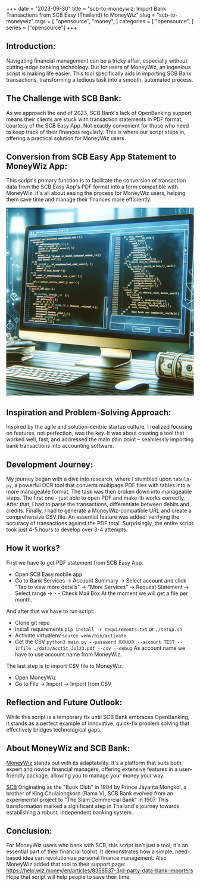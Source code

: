+++
date = "2023-09-30"
title = "scb-to-moneywiz: Import Bank Transactions from SCB Easy (Thailand) to MoneyWiz"
slug = "scb-to-moneywiz"
tags = [
    "opensource",
    "money",
]
categories = [
    "opensource",
]
series = ["opensource"]
+++

## Introduction:
Navigating financial management can be a tricky affair, especially without cutting-edge banking technology. But for users of MoneyWiz, an ingenious script is making life easier. This tool specifically aids in importing SCB Bank transactions, transforming a tedious task into a smooth, automated process.

## The Challenge with SCB Bank:
As we approach the end of 2023, SCB Bank's lack of OpenBanking support means their clients are stuck with transaction statements in PDF format, courtesy of the SCB Easy App. Not exactly convenient for those who need to keep track of their finances regularly. This is where our script steps in, offering a practical solution for MoneyWiz users.

## Conversion from SCB Easy App Statement to MoneyWiz App:
This script's primary function is to facilitate the conversion of transaction data from the SCB Easy App's PDF format into a form compatible with MoneyWiz. It's all about easing the process for MoneyWiz users, helping them save time and manage their finances more efficiently.

![image1](/images/posts/opensource_scb_to_moneywiz/1.png)

## Inspiration and Problem-Solving Approach:
Inspired by the agile and solution-centric startup culture, I realized focusing on features, not perfection, was the key. It was about creating a tool that worked well, fast, and addressed the main pain point – seamlessly importing bank transactions into accounting software.

## Development Journey:
My journey began with a dive into research, where I stumbled upon `tabula-py`, a powerful OCR tool that converts multipage PDF files with tables into a more manageable format. The task was then broken down into manageable steps. The first one - just able to open PDF and make lib works correctly. After that, I had to parse the transactions, differentiate between debits and credits. Finally, I had to generate a MoneyWiz-compatible URL and create a comprehensive CSV file. An essential feature was added: verifying the accuracy of transactions against the PDF total. Surprisingly, the entire script took just 4-5 hours to develop over 3-4 attempts. 

## How it works?
First we have to get PDF statement from SCB Easy App. 
- Open SCB Easy mobile app
- Go to Bank Services -> Account Summary -> Select account and click "Tap to view more details" -> "More Services" -> Request Statement -> Select range -> - - Check Mail Box
At the moment we will get a file per month.

And after that we have to run script:
- Clone git repo
- Install requirements `pip install -r requirements.txt` or `./setup.sh`
- Activate virtualenv `source venv/bin/activate`
- Get the CSV `python3 main.py --password XXXXXX --account TEST --infile ./data/AcctSt_Jul23.pdf --csv --debug`
As account name we have to use account name from MoneyWiz.

The last step is to import CSV file to MoneyWiz.
- Open MoneyWiz
- Go to File  -> Import -> Import from CSV

## Reflection and Future Outlook:
While this script is a temporary fix until SCB Bank embraces OpenBanking, it stands as a perfect example of innovative, quick-fix problem solving that effectively bridges technological gaps.

## About MoneyWiz and SCB Bank:
[MoneyWiz](https://www.wiz.money/) stands out with its adaptability. It's a platform that suits both expert and novice financial managers, offering extensive features in a user-friendly package, allowing you to manage your money your way.

[SCB](https://www.scb.co.th/) Originating as the "Book Club" in 1904 by Prince Jayanta Mongkol, a brother of King Chulalongkorn (Rama V), SCB Bank evolved from an experimental project to "The Siam Commercial Bank" in 1907. This transformation marked a significant step in Thailand's journey towards establishing a robust, independent banking system.

## Conclusion:
For MoneyWiz users who bank with SCB, this script isn't just a tool; it's an essential part of their financial toolkit. It demonstrates how a simple, need-based idea can revolutionize personal finance management.
Also MoneyWiz added that tool to their support page: https://help.wiz.money/en/articles/8358537-3rd-party-data-bank-importers 
Hope that script will help people to save their time.

